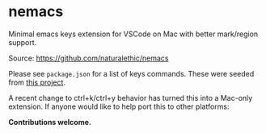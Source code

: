 # nemacs
Minimal emacs keys extension for VSCode on Mac with better mark/region support.

Source: https://github.com/naturalethic/nemacs

Please see `package.json` for a list of keys commands.  These were seeded from [this project](https://github.com/nana4gonta/emacs-visual-studio-code).

A recent change to ctrl+k/ctrl+y behavior has turned this into a Mac-only extension.
If anyone would like to help port this to other platforms:

**Contributions welcome.**
